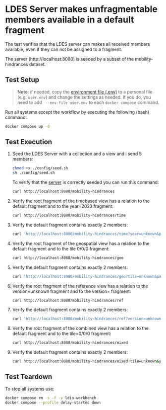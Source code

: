 # LDES Server makes unfragmentable members available in a default fragment
The test verifies that the LDES server can makes all received members available, even if they can not be assigned to a fragment.

The server (http://localhost:8080) is seeded by a subset of the mobility-hindrances dataset.

## Test Setup
> **Note**: if needed, copy the [environment file (.env)](./.env) to a personal file (e.g. `user.env`) and change the settings as needed. If you do, you need to add ` --env-file user.env` to each `docker compose` command.

Run all systems except the workflow by executing the following (bash) command:
```bash
docker compose up -d
```

## Test Execution
1. Seed the LDES Server with a collection and a view and i send 5 members:
    ```bash
   chmod +x ./config/seed.sh
   sh ./config/seed.sh
   ```
    To verify that the [server](http://localhost:8080) is correctly seeded you can run this command: 
    ```bash
    curl http://localhost:8080/mobility-hindrances
    ```

2. Verify the root fragment of the timebased view has a relation to the default fragment and to the year=2023 fragment:
    ```bash
    curl http://localhost:8080/mobility-hindrances/time
    ```

3. Verify the default fragment contains exactly 2 members:
    ```bash
    curl 'http://localhost:8080/mobility-hindrances/time?year=unknown&pageNumber=1'
    ```

4. Verify the root fragment of the geospatial view has a relation to the default fragment and to the tile 0/0/0 fragment:
    ```bash
    curl http://localhost:8080/mobility-hindrances/geo
    ```

5. Verify the default fragment contains exactly 2 members:
    ```bash
    curl 'http://localhost:8080/mobility-hindrances/geo?tile=unknown&pageNumber=1'
    ```

6. Verify the root fragment of the reference view has a relation to the version=unknown fragment and to the version= fragment:
    ```bash
    curl http://localhost:8080/mobility-hindrances/ref
    ```

7. Verify the default fragment contains exactly 2 members:
    ```bash
    curl 'http://localhost:8080/mobility-hindrances/ref?version=unknown&pageNumber=1'
    ```

8. Verify the root fragment of the combined view has a relation to the default fragment and to the tile=0/0/0 fragment:
    ```bash
    curl http://localhost:8080/mobility-hindrances/mixed
    ```

9. Verify the default fragment contains exactly 2 members:
    ```bash
    curl http://localhost:8080/mobility-hindrances/mixed?tile=unknown&year=unknown&version=unknown&pageNumber=1
    ```
   

## Test Teardown
To stop all systems use:
```bash
docker compose rm -s -f -v ldio-workbench
docker compose --profile delay-started down
```

